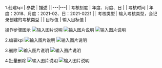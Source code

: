 1.创建kpi
| 参数  | 描述  |
|---|---|
| 考核刻度  | 年度、月度、日  |
| 考核时间  | 年度：2018、月度：2021-02、日：2021-0221  |
| 考核类型  | 输入考核类型，会记录创建的考核类型 |
| 目标值    | 输入目标值  |


操作步骤图示
![输入图片说明](https://images.gitee.com/uploads/images/2021/0610/165938_17160028_8867015.png "屏幕截图.png")
![输入图片说明](https://images.gitee.com/uploads/images/2021/0610/170031_53bba2b1_8867015.png "屏幕截图.png")
![输入图片说明](https://images.gitee.com/uploads/images/2021/0610/170132_fc409a77_8867015.png "屏幕截图.png")

2.编辑kpi
![输入图片说明](https://images.gitee.com/uploads/images/2021/0610/170852_b10fd474_8867015.png "屏幕截图.png")
![输入图片说明](https://images.gitee.com/uploads/images/2021/0610/170942_fb7cf8d9_8867015.png "屏幕截图.png")

3.删除
![输入图片说明](https://images.gitee.com/uploads/images/2021/0610/171059_d8736840_8867015.png "屏幕截图.png")
![输入图片说明](https://images.gitee.com/uploads/images/2021/0610/171134_9255e7e5_8867015.png "屏幕截图.png")

4.批量删除
![输入图片说明](https://images.gitee.com/uploads/images/2021/0610/171227_2f536432_8867015.png "屏幕截图.png")
![输入图片说明](https://images.gitee.com/uploads/images/2021/0610/171342_99c3fc80_8867015.png "屏幕截图.png")

